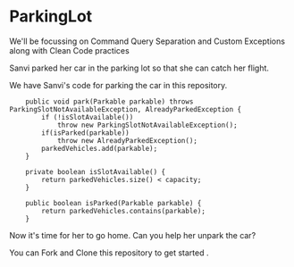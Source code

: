 # ParkingLot

We'll be focussing on Command Query Separation and Custom Exceptions along with Clean Code practices 

Sanvi parked her car in the parking lot so that she can catch her flight.

We have Sanvi's code for parking the car in this repository.

```
    public void park(Parkable parkable) throws ParkingSlotNotAvailableException, AlreadyParkedException {
        if (!isSlotAvailable())
            throw new ParkingSlotNotAvailableException();
        if(isParked(parkable))
            throw new AlreadyParkedException();
        parkedVehicles.add(parkable);
    }

    private boolean isSlotAvailable() {
        return parkedVehicles.size() < capacity;
    }

    public boolean isParked(Parkable parkable) {
        return parkedVehicles.contains(parkable);
    }
```

Now it's time for her to go home.
Can you help her unpark the car?

You can Fork and Clone this repository to get started .

